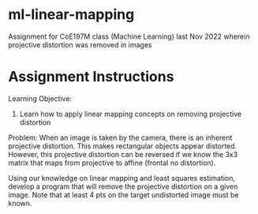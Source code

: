 # ml-linear-mapping
Assignment for CoE197M class (Machine Learning) last Nov 2022 wherein projective distortion was removed in images

# Assignment Instructions

Learning Objective:
1) Learn how to apply linear mapping concepts on removing projective distortion

Problem:
When an image is taken by the camera, there is an inherent projective distortion. This makes rectangular objects appear distorted. However, this projective distortion can be reversed if we know the 3x3 matrix that maps from projective to affine (frontal no distortion). 

Using our knowledge on linear mapping and least squares estimation, develop a program that will remove the projective distortion on a given image. Note that at least 4 pts on the target undistorted image must be known.
